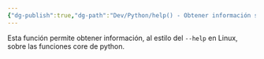 ```yaml
---
{"dg-publish":true,"dg-path":"Dev/Python/help() - Obtener información sobre alguna función integrada en Python.md","permalink":"/dev/python/help-obtener-informacion-sobre-alguna-funcion-integrada-en-python/","created":"2024-05-29T17:19","updated":"2024-05-29T18:29"}
---
```


Esta función permite obtener información, al estilo del `--help` en Linux, sobre las funciones core de python.